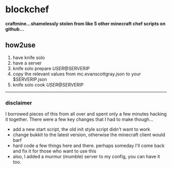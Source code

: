 blockchef
=========

**craftmine...**__shamelessly stolen from like 5 other minecraft chef scripts on github...__

## how2use ##
1. have knife solo
2. have a server
3. knife solo prepare $USER@$SERVERIP
4. copy the relevant values from mc.evanscottgray.json to your $SERVERIP.json
5. knife solo cook $USER@$SERVERIP

***

### disclaimer ###

I borrowed pieces of this from all over and spent only a few minutes hacking it together. There were a few key changes that I had to make though...
- add a new start script, the old init style script didn't want to work
- change bukkit to the latest version, otherwise the minecraft client would barf
- hard code a few things here and there. perhaps someday I'll come back and fix it for those who want to use this
- also, I added a murmur (mumble) server to my config, you can have it too.
